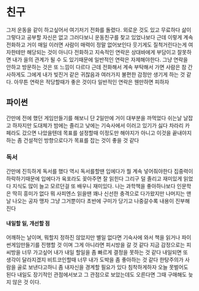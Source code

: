 # 친구

그저 운동을 같이 하고싶어서 여기저기 전화를 돌렸다. 외로운 것도 있고 무료하다 삶이 그렇다고 공부할 자신은 없고 그러다보니 운동친구를 찾고 있었나보다 근데 이렇게 계속 전화하고 거이 매일 이러면 사람이 매력이 정말 없어보인다 웃기게도 질척거린다는게 여자한테만 해당되는 것이 아니다 전화하고 지속적인 연락은 상대바에게 부담이고 잘못하면 내가 을의 관계가 될 수 도 있기때문에 일반적인 연락은 자제해야한다. 그냥 연락을 안하고 방문하는 것은 또 느낌이 다르다 근데 전화해서 계속 부탁해서 가면 사람은 참 간사하게도 그에게 내가 빚진거 같은 귀찮음과 여러가지 불편한 감정만 생기게 하는 것 같다. 아무튼 연락은 적당할때가 좋은 것이다 일반적인 연락은 웬만하면 피하자

## 파이썬

간만에 전에 했던 게임만들기를 해보니 단 2일만에 거이 대부분을 까먹었다 쉬는날 날잡고 하자지만 도대체가 밤에는 졸리고 낮에는 기숙사에서 이러고 있기가 싫다 차라리 카페라도 갔으면 나았을텐데 목표를 설정할때 이정도만 해야지가 아니고 이것을 끝내야지 하는 좀 건설적인 방향으로다가 목표를 잡는 것이 좋을 것 같다

### 독서

간만에 진득하게 독서를 했다 역시 독서를할땐 입에다가 뭘 계속 넣어줘야한다 집중력이 하락하기때문에 입에다가 육포라도 꽂아주면 잘 읽힌다 그리구 덜 졸리고
재미있게 읽었다 지식도 많이 늘고 모르던걸 또 배우니 재미있다. 나는 과학책을 좋아하나보다 인문학은 딱히 흥미가 없다 뭐 사피엔스 읽을땐 꽤나 신선한 충격으로 다가왔지만 나머지는 맨날 나오는 공자 맹자 그냥 그거뿐이다 초반에 구미가 당기고 나중갈수록 내용이 진부해진다

#### 내일할 일, 개선할 점

어깨하는 날이며, 뭐할지 정하진 않았지만 별일 없다면 기숙사에 와서 책을 읽거나 파이썬게임만들기를 진행할 것 이며 그게 아니라면 피시방을 갈 것 같다
지금 감정으로는 피씨방을 너무 가고싶어 내가 내일 할일을 좀 빠르게 결정을 못하는 것 같다 내일되면 또 생각이 달라지겠지 비트코인할때 너무 내가 도박을 좀 좋아하는 것 같다 한탕주의가 사람을 골로 보낸다고하니 좀 내자신을 경계할 필요가 있다 침착하게하자 오늘 못벌어도 된다 내일도 장기적인 관점에서보고 그 관점으로 보았는데도 오른다면 그때 구매해도 늦지 않은 것 이다.